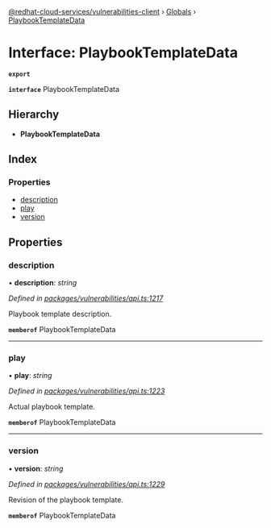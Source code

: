 [@redhat-cloud-services/vulnerabilities-client](../README.md) › [Globals](../globals.md) › [PlaybookTemplateData](playbooktemplatedata.md)

# Interface: PlaybookTemplateData

**`export`** 

**`interface`** PlaybookTemplateData

## Hierarchy

* **PlaybookTemplateData**

## Index

### Properties

* [description](playbooktemplatedata.md#description)
* [play](playbooktemplatedata.md#play)
* [version](playbooktemplatedata.md#version)

## Properties

###  description

• **description**: *string*

*Defined in [packages/vulnerabilities/api.ts:1217](https://github.com/leSamo/javascript-clients/blob/master/packages/vulnerabilities/api.ts#L1217)*

Playbook template description.

**`memberof`** PlaybookTemplateData

___

###  play

• **play**: *string*

*Defined in [packages/vulnerabilities/api.ts:1223](https://github.com/leSamo/javascript-clients/blob/master/packages/vulnerabilities/api.ts#L1223)*

Actual playbook template.

**`memberof`** PlaybookTemplateData

___

###  version

• **version**: *string*

*Defined in [packages/vulnerabilities/api.ts:1229](https://github.com/leSamo/javascript-clients/blob/master/packages/vulnerabilities/api.ts#L1229)*

Revision of the playbook template.

**`memberof`** PlaybookTemplateData
